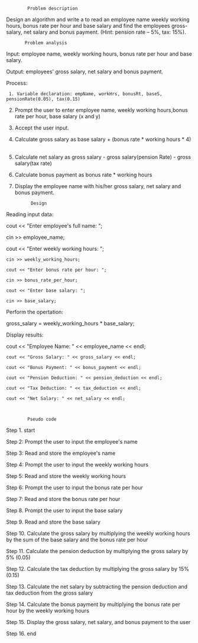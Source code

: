             Problem description   
 

Design an algorithm and write a to read an employee name weekly working 
hours, bonus rate per hour and base salary and find the employees gross-salary, 
net salary and bonus payment. (Hint: pension rate – 5%, tax: 15%).  
 

           Problem analysis 

Input: employee name, weekly working hours, bonus rate per hour and base salary. 

Output: employees' gross salary, net salary and bonus payment. 
     

Process:  

     1. Variable declaration: empName, workHrs, bonusRt, baseS, pensionRate(0.05), tax(0.15) 

 2. Prompt the user to enter employee name, weekly working hours,bonus rate per hour, base salary     (x and y) 

 3. Accept the user input. 
 
 4. Calculate gross salary as base salary + (bonus rate * working hours * 4) 
 
 5. Calculate net salary as gross salary - gross salary(pension Rate) - gross salary(tax rate) 

 6. Calculate bonus payment as bonus rate * working hours 
 
 7. Display the employee name with his/her gross salary, net salary and bonus payment. 

              Design 

Reading input data:  

cout << "Enter employee's full name: "; 

 cin >> employee_name; 

cout << "Enter weekly working hours: "; 

    cin >> weekly_working_hours; 

    cout << "Enter bonus rate per hour: "; 

    cin >> bonus_rate_per_hour; 

    cout << "Enter base salary: "; 

    cin >> base_salary; 

 

 

Perform the opertation: 

gross_salary = weekly_working_hours * base_salary;    

Display results: 

   cout << "Employee Name: " << employee_name << endl; 

    cout << "Gross Salary: " << gross_salary << endl; 

    cout << "Bonus Payment: " << bonus_payment << endl; 

    cout << "Pension Deduction: " << pension_deduction << endl; 

    cout << "Tax Deduction: " << tax_deduction << endl; 

    cout << "Net Salary: " << net_salary << endl; 

  

            Pseudo code  

Step 1. start 

Step 2: Prompt the user to input the employee's name 

Step 3: Read and store the employee's name 

  

Step 4: Prompt the user to input the weekly working hours 

Step 5: Read and store the weekly working hours 

  

Step 6: Prompt the user to input the bonus rate per hour 

Step 7: Read and store the bonus rate per hour 

  

Step 8. Prompt the user to input the base salary 

Step 9. Read and store the base salary 

  

Step 10. Calculate the gross salary by multiplying the weekly working hours by the sum of the base salary and the bonus rate per hour 

Step 11. Calculate the pension deduction by multiplying the gross salary by 5% (0.05) 

Step 12. Calculate the tax deduction by multiplying the gross salary by 15% (0.15) 

Step 13. Calculate the net salary by subtracting the pension deduction and tax deduction from the gross salary 

Step 14. Calculate the bonus payment by multiplying the bonus rate per hour by the weekly working hours 

Step 15. Display the gross salary, net salary, and bonus payment to the user 

Step 16. end 
